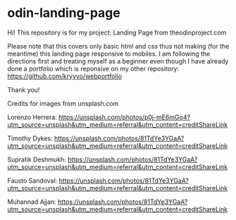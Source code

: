 # odin-landing-page
Hi! This repository is for my project: Landing Page from theodinproject.com

Please note that this covers only basic html and css thus not making (for the meantime) this landing page responsive to mobiles. I am following the directions first and treating myself as a beginner even though I have already done a portfolio which is reponsive on my other repository: https://github.com/kryyyo/webportfolio 

Thank you! 

Credits for images from unsplash.com

Lorenzo Herrera: 
https://unsplash.com/photos/p0j-mE6mGo4?utm_source=unsplash&utm_medium=referral&utm_content=creditShareLink

Timothy Dykes:
https://unsplash.com/photos/81TdYe3YGaA?utm_source=unsplash&utm_medium=referral&utm_content=creditShareLink

Supratik Deshmukh:
https://unsplash.com/photos/81TdYe3YGaA?utm_source=unsplash&utm_medium=referral&utm_content=creditShareLink

Fausto Sandoval:
https://unsplash.com/photos/81TdYe3YGaA?utm_source=unsplash&utm_medium=referral&utm_content=creditShareLink

Muhannad Ajjan:
https://unsplash.com/photos/81TdYe3YGaA?utm_source=unsplash&utm_medium=referral&utm_content=creditShareLink